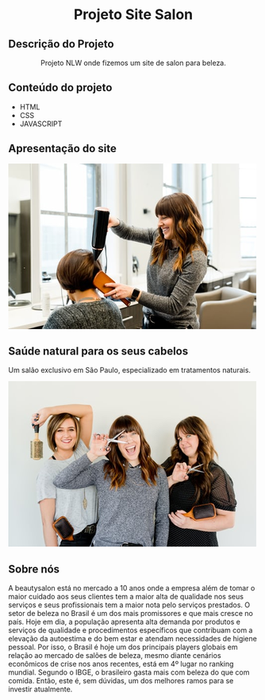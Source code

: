 <h1 align='center'>Projeto Site Salon</h1>

## Descrição do Projeto

<p align="center">Projeto NLW onde fizemos um site de salon para beleza. </p>

## Conteúdo do projeto


  * HTML
  * CSS
  * JAVASCRIPT


<h2>Apresentação do site</h2>

 ![Mulher sorrindo penteando outra mulher](Assets/fotos/44.jpg)
 
 
 <h2 class="title">Saúde natural para os seus cabelos</h2>
            <p>
              Um salão exclusivo em São Paulo, especializado em tratamentos
              naturais.
            </p>
          </div>
        </div>
        
 ![3 mulheres sorrindo](Assets/fotos/45.jpg)
 
 <h2 class="title">Sobre nós</h2>
            <p>
              A beautysalon está no mercado a 10 anos onde a empresa além de tomar o maior cuidado aos seus clientes tem a maior alta de qualidade nos seus serviços e seus profissionais tem a maior nota pelo serviços prestados.
              O setor de beleza no Brasil é um dos mais promissores e que mais cresce no país. 
              Hoje em dia, a população apresenta alta demanda por produtos e serviços de qualidade e procedimentos específicos que contribuam com a elevação da autoestima e do bem estar e atendam necessidades de higiene pessoal.
              Por isso, o Brasil é hoje um dos principais players globais em relação ao mercado de salões de beleza, mesmo diante cenários econômicos de crise nos anos         recentes, está em 4º lugar no ranking mundial. 
              Segundo o IBGE, o brasileiro gasta mais com beleza do que com comida. 
              Então, este é, sem dúvidas, um dos melhores ramos para se investir atualmente.
          </p>
            
            
         
         
         
        
        
         
  
  
      

          
